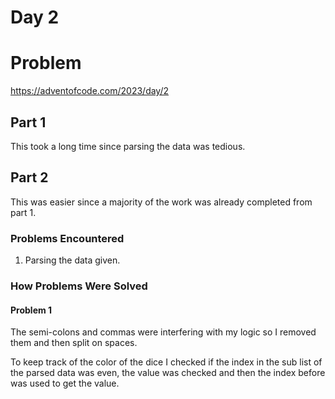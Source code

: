 # Day 2

# Problem

https://adventofcode.com/2023/day/2

## Part 1

This took a long time since parsing the data was tedious.

## Part 2

This was easier since a majority of the work was already completed from part 1.

### Problems Encountered

1. Parsing the data given.

### How Problems Were Solved

#### Problem 1

The semi-colons and commas were interfering with my logic so I removed them and then split on spaces.

To keep track of the color of the dice I checked if the index in the sub list of the parsed data was even, the value was checked and then the index before was used to get the value.
